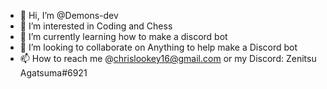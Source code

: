 - 👋 Hi, I’m @Demons-dev
- 👀 I’m interested in Coding and Chess
- 🌱 I’m currently learning how to make a discord bot
- 💞️ I’m looking to collaborate on Anything to help make a Discord bot
- 📫 How to reach me @chrislookey16@gmail.com or my Discord: Zenitsu Agatsuma#6921
